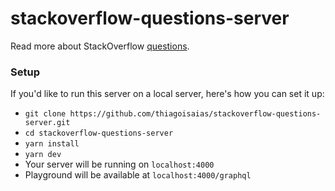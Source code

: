 # stackoverflow-questions-server

Read more about StackOverflow [questions](https://api.stackexchange.com/docs/questions).

### Setup

If you'd like to run this server on a local server, here's how you can set it up:

* `git clone https://github.com/thiagoisaias/stackoverflow-questions-server.git`
* `cd stackoverflow-questions-server`
* `yarn install`
* `yarn dev`
* Your server will be running on `localhost:4000`
* Playground will be available at `localhost:4000/graphql`